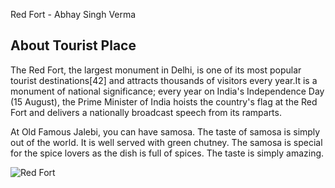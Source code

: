 Red Fort - Abhay Singh Verma

## About Tourist Place 
The Red Fort, the largest monument in Delhi, is one of its most popular tourist destinations[42] and attracts thousands of visitors every year.It is a monument of national significance; every year on India's Independence Day (15 August), the Prime Minister of India hoists the country's flag at the Red Fort and delivers a nationally broadcast speech from its ramparts.

At Old Famous Jalebi, you can have samosa. The taste of samosa is simply out of the world. It is well served with green chutney. The samosa is special for the spice lovers as the dish is full of spices. The taste is simply amazing.

<img align="center" src="https://cdn.britannica.com/20/189820-050-D650A54D/Red-Fort-Old-Delhi-India.jpg" alt="Red Fort"/>

<!--Example: <img align="center" src="https://lotustours.in/assets/img/taj/photo-room-detail-1.jpg" alt="Taj Mahal"/> -->
